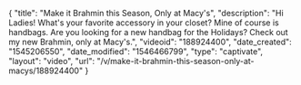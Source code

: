 {
    "title": "Make it Brahmin this Season, Only at Macy's",
    "description": "Hi Ladies! What's your favorite accessory in your closet?  Mine of course is handbags.  Are you looking for a new handbag for the Holidays?  Check out my new Brahmin, only at Macy's.",
    "videoid": "188924400",
    "date_created": "1545206550",
    "date_modified": "1546466799",
    "type": "captivate",
    "layout": "video",
    "url": "\/v\/make-it-brahmin-this-season-only-at-macys\/188924400"
}